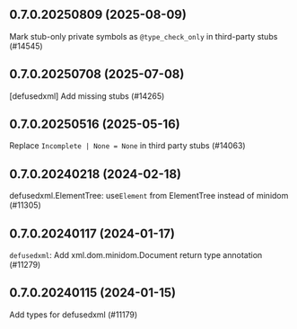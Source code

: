 ## 0.7.0.20250809 (2025-08-09)

Mark stub-only private symbols as `@type_check_only` in third-party stubs (#14545)

## 0.7.0.20250708 (2025-07-08)

[defusedxml] Add missing stubs (#14265)

## 0.7.0.20250516 (2025-05-16)

Replace `Incomplete | None = None` in third party stubs (#14063)

## 0.7.0.20240218 (2024-02-18)

defusedxml.ElementTree: use`Element` from ElementTree instead of minidom (#11305)

## 0.7.0.20240117 (2024-01-17)

`defusedxml`: Add xml.dom.minidom.Document return type annotation (#11279)

## 0.7.0.20240115 (2024-01-15)

Add types for defusedxml (#11179)

